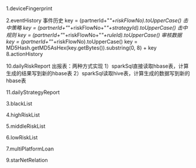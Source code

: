 1.deviceFingerprint

2.eventHistory
事件历史 key = (partnerId+"_"+riskFlowNo).toUpperCase()
击中策略 key = (partnerId+"_"+riskFlowNo+"_"+strategyId).toUpperCase()
击中规则 key = (partnerId+"_"+riskFlowNo+"_"+ruleId).toUpperCase()
审核数据 key = (partnerId+"_"+riskFlowNo).toUpperCase()
key = MD5Hash.getMD5AsHex(key.getBytes()).substring(0, 8) + key
8.actionHistory



10.dailyRiskReport
出报表：两种方式实现
1）sparkSql直接读取hbase表，计算生成的结果写到新的hbase表
2）sparkSql读取hive表，计算生成的数据写到新的hbase表

11.dailyStrategyReport



3.blackList

4.highRiskList

5.middleRiskList

6.lowRiskList

7.multiPlatformLoan

9.starNetRelation